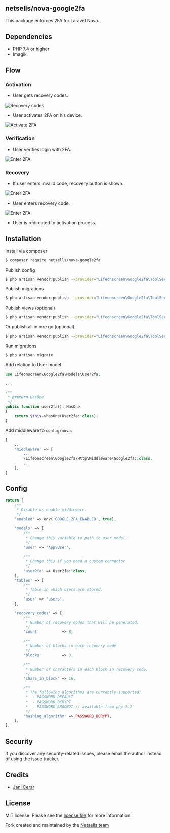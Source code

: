 ## netsells/nova-google2fa

This package enforces 2FA for Laravel Nova.

## Dependencies
* PHP 7.4 or higher
* Imagik

## Flow

### Activation

- User gets recovery codes.

![Recovery codes](docs/images/recovery-codes.png)

- User activates 2FA on his device.

![Activate 2FA](docs/images/register.png)

### Verification

- User verifies login with 2FA.

![Enter 2FA](docs/images/enter-code.png)

### Recovery

- If user enters invalid code, recovery button is shown.

![Enter 2FA](docs/images/invalid-code.png)

- User enters recovery code.

![Enter 2FA](docs/images/enter-recovery-code.png)

- User is redirected to activation process.

## Installation

Install via composer

``` bash
$ composer require netsells/nova-google2fa
```

Publish config

``` bash
$ php artisan vendor:publish --provider="Lifeonscreen\Google2fa\ToolServiceProvider" --tag=lifeonscreen2fa.config
```

Publish migrations

``` bash
$ php artisan vendor:publish --provider="Lifeonscreen\Google2fa\ToolServiceProvider" --tag=migrations
```

Publish views (optional)

``` bash
$ php artisan vendor:publish --provider="Lifeonscreen\Google2fa\ToolServiceProvider" --tag=views
```

Or publish all in one go (optional)

``` bash
$ php artisan vendor:publish --provider="Lifeonscreen\Google2fa\ToolServiceProvider"
```

Run migrations

``` bash
$ php artisan migrate
```

Add relation to User model
```php
use Lifeonscreen\Google2fa\Models\User2fa;

...

/**
 * @return HasOne
 */
public function user2fa(): HasOne
{
    return $this->hasOne(User2fa::class);
}
```

Add middleware to `config/nova`.
```php
[
    ...
    'middleware' => [
        ...
        \Lifeonscreen\Google2fa\Http\Middleware\Google2fa::class,
        ...
    ],
]
```

## Config

```php
return [
    /**
     * Disable or enable middleware.
     */
    'enabled' => env('GOOGLE_2FA_ENABLED', true),

    'models' => [
        /**
         * Change this variable to path to user model.
         */
        'user' => 'App\User',
        
        /**
         * Change this if you need a custom connector
         */
        'user2fa' => User2fa::class,
    ],
    'tables' => [
        /**
         * Table in which users are stored.
         */
        'user' => 'users',
    ],

    'recovery_codes' => [
        /**
         * Number of recovery codes that will be generated.
         */
        'count'          => 8,

        /**
         * Number of blocks in each recovery code.
         */
        'blocks'         => 3,

        /**
         * Number of characters in each block in recovery code.
         */
        'chars_in_block' => 16,

        /**
         * The following algorithms are currently supported:
         *  - PASSWORD_DEFAULT
         *  - PASSWORD_BCRYPT
         *  - PASSWORD_ARGON2I // available from php 7.2
         */
        'hashing_algorithm' => PASSWORD_BCRYPT,
    ],
];
```

## Security

If you discover any security-related issues, please email the author instead of using the issue tracker.
## Credits 
- [Jani Cerar](https://github.com/janicerar)

## License

MIT license. Please see the [license file](docs/license.md) for more information.

[ico-version]: https://img.shields.io/packagist/v/lifeonscreen/nova-google2fa.svg?style=flat-square
[ico-downloads]: https://img.shields.io/packagist/dt/lifeonscreen/nova-google2fa.svg?style=flat-square

[link-packagist]: https://packagist.org/packages/lifeonscreen/nova-google2fa
[link-downloads]: https://packagist.org/packages/lifeonscreen/nova-google2fa
[link-author]: https://github.com/LifeOnScreen

Fork created and maintained by the [Netsells team](https://netsells.co.uk/)
